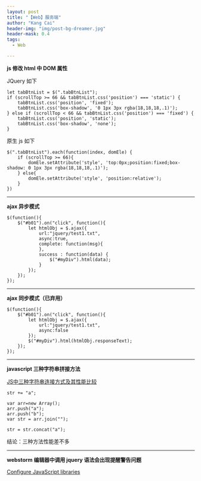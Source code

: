 ```yaml
---
layout: post
title: "【Web】服务端"
author: "Kang Cai"
header-img: "img/post-bg-dreamer.jpg"
header-mask: 0.4
tags:
  - Web

---
```


**js 修改 html 中 DOM 属性**


JQuery 如下

```buildoutcfg
let tabBtnList = $(".tabBtnList");
if (scrollTop >= 66 && tabBtnList.css('position') === 'static') {
    tabBtnList.css('position', 'fixed');
    tabBtnList.css('box-shadow', '0 1px 3px rgba(18,18,18,.1)');
} else if (scrollTop < 66 && tabBtnList.css('position') === 'fixed') {
    tabBtnList.css('position', 'static');
    tabBtnList.css('box-shadow', 'none');
}
```

原生 js 如下

```buildoutcfg
$(".tabBtnList").each(function(index, domEle) {
    if (scrollTop >= 66){
        domEle.setAttribute('style', 'top:0px;position:fixed;box-shadow: 0 1px 3px rgba(18,18,18,.1)');
    } else{
        domEle.setAttribute('style', 'position:relative');
    }
})
```

---

**ajax 异步模式**

```buildoutcfg
$(function(){
    $("#b01").on("click", function(){
        let htmlObj = $.ajax({
            url:"jquery/test1.txt",
            async:true,
            complete: function(msg){
            },
            success : function(data) {
                $("#myDiv").html(data);
            }
        });
    });
});
```

---

**ajax 同步模式（已弃用）**

```buildoutcfg
$(function(){
    $("#b01").on("click", function(){
        let htmlObj = $.ajax({
            url:"jquery/test1.txt",
            async:false
        });
        $("#myDiv").html(htmlObj.responseText);
    });
});
```
---

**javascript 三种字符串拼接方法**

[JS中三种字符串连接方式及其性能比较](https://www.cnblogs.com/programs/p/5554742.html)

```buildoutcfg
str += "a";
```

```buildoutcfg
var arr=new Array();
arr.push("a");
arr.push("b");
var str = arr.join("");
```

```buildoutcfg
str = str.concat("a"); 
```

结论：三种方法性能差不多

---

**webstorm 编辑器中调用 jquery 语法会出现提醒警告问题**

[Configure JavaScript libraries](https://intellij-support.jetbrains.com/hc/en-us/community/posts/360002260719--jQuery-shortcut-underlined-as-unresolved-function-or-method-)